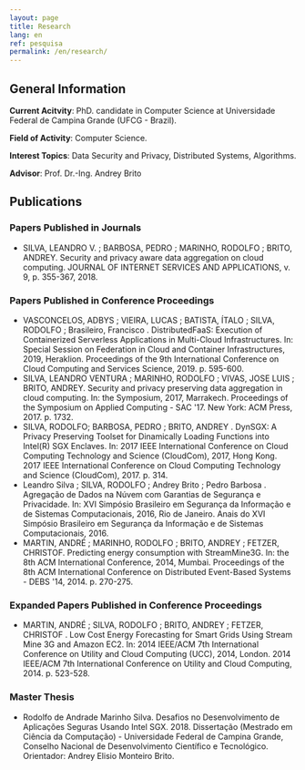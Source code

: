 ```yaml
---
layout: page
title: Research
lang: en
ref: pesquisa
permalink: /en/research/
---
```


## General Information

**Current Acitvity**: PhD. candidate in Computer Science at Universidade Federal de Campina Grande (UFCG - Brazil).

**Field of Activity**: Computer Science.

**Interest Topics**: Data Security and Privacy, Distributed Systems, Algorithms.

**Advisor**: Prof. Dr.-Ing. Andrey Brito

## Publications

### Papers Published in Journals

* SILVA, LEANDRO V. ; BARBOSA, PEDRO ; MARINHO, RODOLFO ; BRITO, ANDREY. Security and privacy aware data aggregation on cloud computing. JOURNAL OF INTERNET SERVICES AND APPLICATIONS, v. 9, p. 355-367, 2018.

### Papers Published in Conference Proceedings

* VASCONCELOS, ADBYS ; VIEIRA, LUCAS ; BATISTA, ÍTALO ; SILVA, RODOLFO ; Brasileiro, Francisco . DistributedFaaS: Execution of Containerized Serverless Applications in Multi-Cloud Infrastructures. In: Special Session on Federation in Cloud and Container Infrastructures, 2019, Heraklion. Proceedings of the 9th International Conference on Cloud Computing and Services Science, 2019. p. 595-600.
* SILVA, LEANDRO VENTURA ; MARINHO, RODOLFO ; VIVAS, JOSE LUIS ; BRITO, ANDREY. Security and privacy preserving data aggregation in cloud computing. In: the Symposium, 2017, Marrakech. Proceedings of the Symposium on Applied Computing - SAC '17. New York: ACM Press, 2017. p. 1732.
* SILVA, RODOLFO; BARBOSA, PEDRO ; BRITO, ANDREY . DynSGX: A Privacy Preserving Toolset for Dinamically Loading Functions into Intel(R) SGX Enclaves. In: 2017 IEEE International Conference on Cloud Computing Technology and Science (CloudCom), 2017, Hong Kong. 2017 IEEE International Conference on Cloud Computing Technology and Science (CloudCom), 2017. p. 314.
* Leandro Silva ; SILVA, RODOLFO ; Andrey Brito ; Pedro Barbosa . Agregação de Dados na Núvem com Garantias de Segurança e Privacidade. In: XVI Simpósio Brasileiro em Segurança da Informação e de Sistemas Computacionais, 2016, Rio de Janeiro. Anais do XVI Simpósio Brasileiro em Segurança da Informação e de Sistemas Computacionais, 2016.
* MARTIN, ANDRÉ ; MARINHO, RODOLFO ; BRITO, ANDREY ; FETZER, CHRISTOF. Predicting energy consumption with StreamMine3G. In: the 8th ACM International Conference, 2014, Mumbai. Proceedings of the 8th ACM International Conference on Distributed Event-Based Systems - DEBS '14, 2014. p. 270-275.

### Expanded Papers Published in Conference Proceedings

* MARTIN, ANDRÉ ; SILVA, RODOLFO ; BRITO, ANDREY ; FETZER, CHRISTOF . Low Cost Energy Forecasting for Smart Grids Using Stream Mine 3G and Amazon EC2. In: 2014 IEEE/ACM 7th International Conference on Utility and Cloud Computing (UCC), 2014, London. 2014 IEEE/ACM 7th International Conference on Utility and Cloud Computing, 2014. p. 523-528.

### Master Thesis

* Rodolfo de Andrade Marinho Silva. Desafios no Desenvolvimento de Aplicações Seguras Usando Intel SGX. 2018. Dissertação (Mestrado em Ciência da Computação) - Universidade Federal de Campina Grande, Conselho Nacional de Desenvolvimento Científico e Tecnológico. Orientador: Andrey Elisio Monteiro Brito.
